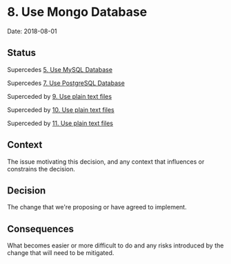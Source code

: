 # 8. Use Mongo Database

Date: 2018-08-01

## Status

Supercedes [5. Use MySQL Database](0005-use-mysql-database.md)

Supercedes [7. Use PostgreSQL Database](0007-use-postgresql-database.md)

Superceded by [9. Use plain text files](0009-use-plain-text-files.md)

Superceded by [10. Use plain text files](0010-use-plain-text-files.md)

Superceded by [11. Use plain text files](0011-use-plain-text-files.md)

## Context

The issue motivating this decision, and any context that influences or constrains the decision.

## Decision

The change that we're proposing or have agreed to implement.

## Consequences

What becomes easier or more difficult to do and any risks introduced by the change that will need to be mitigated.
